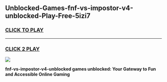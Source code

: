 
## Unblocked-Games-fnf-vs-impostor-v4-unblocked-Play-Free-5izi7
<h3>
<a href="https://premium76.site?title=fnf-vs-impostor-v4-unblocked&ref=23A">CLICK TO PLAY</a></h3>
<hr>

<h3>
<a href="https://premium76.site?title=fnf-vs-impostor-v4-unblocked&ref=23A">CLICK 2 PLAY</a>
  
</h3>

<a href="https://premium76.site?title=fnf-vs-impostor-v4-unblocked&ref=23A"><img src="https://clearcache.store/games.png"></a>


**fnf-vs-impostor-v4-unblocked games unblocked: Your Gateway to Fun and Accessible Online Gaming**
